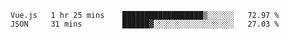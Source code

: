 <!--START_SECTION:waka-->
```text
Vue.js   1 hr 25 mins    ██████████████████▒░░░░░░   72.97 % 
JSON     31 mins         ██████▓░░░░░░░░░░░░░░░░░░   27.03 % 
```
<!--END_SECTION:waka-->
